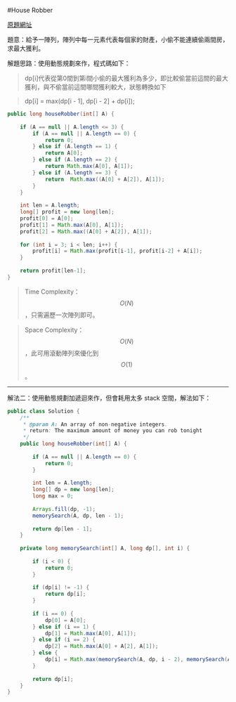 #House Robber

[原題網址](http://www.lintcode.com/en/problem/house-robber/#)

題意：給予一陣列，陣列中每一元素代表每個家的財產，小偷不能連續偷兩間房，求最大獲利。

解題思路：使用動態規劃來作，程式碼如下：

> dp[i]代表從第0間到第i間小偷的最大獲利為多少，即比較偷當前這間的最大獲利，與不偷當前這間哪間獲利較大，狀態轉換如下

> dp[i] = max(dp[i - 1], dp[i - 2] + dp[i]);

```java
public long houseRobber(int[] A) {
    
    if (A == null || A.length <= 3) {
        if (A == null || A.length == 0) {
            return 0;
        } else if (A.length == 1) {
            return A[0];
        } else if (A.length == 2) {
            return Math.max(A[0], A[1]);
        } else if (A.length == 3) {
            return  Math.max((A[0] + A[2]), A[1]);
        }
    }
    
    int len = A.length;
    long[] profit = new long[len];
    profit[0] = A[0];
    profit[1] = Math.max(A[0], A[1]);
    profit[2] = Math.max((A[0] + A[2]), A[1]);
    
    for (int i = 3; i < len; i++) {
        profit[i] = Math.max(profit[i-1], profit[i-2] + A[i]);
    }
    
    return profit[len-1];
}
```

>Time Complexity：$$O(N)$$，只需遍歷一次陣列即可。

>Space Complexity： $$O(N)$$，此可用滾動陣列來優化到 $$O(1)$$。

---
解法二：使用動態規劃加遞迴來作，但會耗用太多 stack 空間，解法如下：

```java
public class Solution {
    /**
     * @param A: An array of non-negative integers.
     * return: The maximum amount of money you can rob tonight
     */
    public long houseRobber(int[] A) {
        
        if (A == null || A.length == 0) {
            return 0;
        }
        
        int len = A.length;
        long[] dp = new long[len];
        long max = 0;
        
        Arrays.fill(dp, -1);
        memorySearch(A, dp, len - 1);
        
        return dp[len - 1];
    }
    
    private long memorySearch(int[] A, long dp[], int i) {
        
        if (i < 0) {
            return 0;
        }
        
        if (dp[i] != -1) {
            return dp[i];
        }
        
        if (i == 0) {
            dp[0] = A[0];
        } else if (i == 1) {
            dp[1] = Math.max(A[0], A[1]);
        } else if (i == 2) {
            dp[2] = Math.max(A[0] + A[2], A[1]);
        } else {
            dp[i] = Math.max(memorySearch(A, dp, i - 2), memorySearch(A, dp, i - 3)) + A[i];
        }
        
        return dp[i];
    }
}
```
